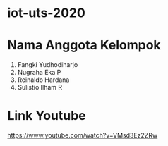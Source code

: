 # iot-uts-2020
# Nama Anggota Kelompok
1. Fangki Yudhodiharjo
2. Nugraha Eka P
3. Reinaldo Hardana
4. Sulistio Ilham R

# Link Youtube
https://www.youtube.com/watch?v=VMsd3Ez2ZRw

